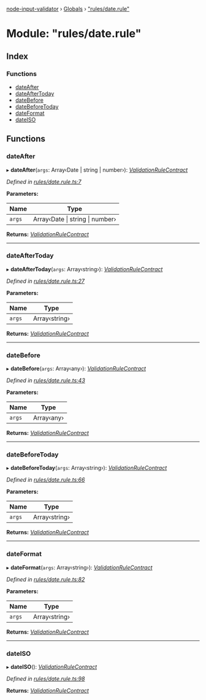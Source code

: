[node-input-validator](../README.md) › [Globals](../globals.md) › ["rules/date.rule"](_rules_date_rule_.md)

# Module: "rules/date.rule"

## Index

### Functions

* [dateAfter](_rules_date_rule_.md#dateafter)
* [dateAfterToday](_rules_date_rule_.md#dateaftertoday)
* [dateBefore](_rules_date_rule_.md#datebefore)
* [dateBeforeToday](_rules_date_rule_.md#datebeforetoday)
* [dateFormat](_rules_date_rule_.md#dateformat)
* [dateISO](_rules_date_rule_.md#dateiso)

## Functions

###  dateAfter

▸ **dateAfter**(`args`: Array‹Date | string | number›): *[ValidationRuleContract](../interfaces/_contracts_.validationrulecontract.md)*

*Defined in [rules/date.rule.ts:7](https://github.com/bitnbytesio/node-input-validator/blob/952f4ba/src/rules/date.rule.ts#L7)*

**Parameters:**

Name | Type |
------ | ------ |
`args` | Array‹Date &#124; string &#124; number› |

**Returns:** *[ValidationRuleContract](../interfaces/_contracts_.validationrulecontract.md)*

___

###  dateAfterToday

▸ **dateAfterToday**(`args`: Array‹string›): *[ValidationRuleContract](../interfaces/_contracts_.validationrulecontract.md)*

*Defined in [rules/date.rule.ts:27](https://github.com/bitnbytesio/node-input-validator/blob/952f4ba/src/rules/date.rule.ts#L27)*

**Parameters:**

Name | Type |
------ | ------ |
`args` | Array‹string› |

**Returns:** *[ValidationRuleContract](../interfaces/_contracts_.validationrulecontract.md)*

___

###  dateBefore

▸ **dateBefore**(`args`: Array‹any›): *[ValidationRuleContract](../interfaces/_contracts_.validationrulecontract.md)*

*Defined in [rules/date.rule.ts:43](https://github.com/bitnbytesio/node-input-validator/blob/952f4ba/src/rules/date.rule.ts#L43)*

**Parameters:**

Name | Type |
------ | ------ |
`args` | Array‹any› |

**Returns:** *[ValidationRuleContract](../interfaces/_contracts_.validationrulecontract.md)*

___

###  dateBeforeToday

▸ **dateBeforeToday**(`args`: Array‹string›): *[ValidationRuleContract](../interfaces/_contracts_.validationrulecontract.md)*

*Defined in [rules/date.rule.ts:66](https://github.com/bitnbytesio/node-input-validator/blob/952f4ba/src/rules/date.rule.ts#L66)*

**Parameters:**

Name | Type |
------ | ------ |
`args` | Array‹string› |

**Returns:** *[ValidationRuleContract](../interfaces/_contracts_.validationrulecontract.md)*

___

###  dateFormat

▸ **dateFormat**(`args`: Array‹string›): *[ValidationRuleContract](../interfaces/_contracts_.validationrulecontract.md)*

*Defined in [rules/date.rule.ts:82](https://github.com/bitnbytesio/node-input-validator/blob/952f4ba/src/rules/date.rule.ts#L82)*

**Parameters:**

Name | Type |
------ | ------ |
`args` | Array‹string› |

**Returns:** *[ValidationRuleContract](../interfaces/_contracts_.validationrulecontract.md)*

___

###  dateISO

▸ **dateISO**(): *[ValidationRuleContract](../interfaces/_contracts_.validationrulecontract.md)*

*Defined in [rules/date.rule.ts:98](https://github.com/bitnbytesio/node-input-validator/blob/952f4ba/src/rules/date.rule.ts#L98)*

**Returns:** *[ValidationRuleContract](../interfaces/_contracts_.validationrulecontract.md)*
